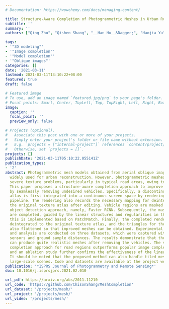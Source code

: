 ```yaml
---
# Documentation: https://wowchemy.com/docs/managing-content/

title: Structure-Aware Completion of Photogrammetric Meshes in Urban Road Environment
subtitle: ''
summary: ''
authors: ["Qing Zhu", "Qishen Shang", "__Han Hu__&Dagger;", "Haojia Yu", "Ruofei Zhong"]

tags:
- '"3D modeling"'
- '"Image completion"'
- '"Model completion"'
- '"Oblique images"'
categories: []
date: '2021-03-11'
lastmod: 2021-03-11T13:10:22+08:00
featured: true
draft: false

# Featured image
# To use, add an image named `featured.jpg/png` to your page's folder.
# Focal points: Smart, Center, TopLeft, Top, TopRight, Left, Right, BottomLeft, Bottom, BottomRight.
image:
  caption: ''
  focal_point: ''
  preview_only: false

# Projects (optional).
#   Associate this post with one or more of your projects.
#   Simply enter your project's folder or file name without extension.
#   E.g. `projects = ["internal-project"]` references `content/project/deep-learning/index.md`.
#   Otherwise, set `projects = []`.
projects: []
publishDate: '2021-03-11T05:10:22.055141Z'
publication_types:
- '2'
abstract: Photogrammetric mesh models obtained from aerial oblique images have been
  widely used for urban reconstruction. However, photogrammetric meshes suffer from
  severe texture problems, particularly in typical road areas, owing to occlusion.
  This paper proposes a structure-aware completion approach to improve mesh quality
  by seamlessly removing undesired vehicles. Specifically, a discontinuous texture
  atlas is first integrated into a continuous screen space by rendering trough a graphics
  pipeline. The rendering also records the necessary mapping for deintegration to
  the original texture atlas after editing. Vehicle regions are masked by a standard
  object detection approach, namely, Faster RCNN. Subsequently, the masked regions
  are completed, guided by the linear structures and regularities in the road region;
  this is implemented based on PatchMatch. Finally, the completed rendered image is
  deintegrated to the original texture atlas, and the triangles for the vehicles are
  also flattened so that improved meshes can be obtained. Experimental evaluation
  and analysis are conducted on three datasets, which were captured with different
  sensors and ground sample distances. The results demonstrate that the proposed method
  can produce quite realistic meshes after removing the vehicles. The structure-aware
  completion approach for road regions outperforms popular image completion methods,
  and an ablation study further confirms the effectiveness of the linear guidance.
  It should be noted that the proposed method can also handle tiled mesh models for
  large-scale scenes. Code and datasets are available at the project website11https://vrlab.org.cn/hanhu/projects/mesh.
publication: '*ISPRS Journal of Photogrammetry and Remote Sensing*'
doi: 10.1016/j.isprsjprs.2021.02.010

url_pdf: https://arxiv.org/abs/2011.11210
url_code: 'https://github.com/ChisonShang/MeshCompletion'
url_dataset: '/projects/mesh/'
url_project: '/projects/mesh/'
url_video: '/projects/mesh/'
---
```

